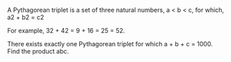 

A Pythagorean triplet is a set of three natural numbers, a < b < c, for which,
a2 + b2 = c2

For example, 32 + 42 = 9 + 16 = 25 = 52.

There exists exactly one Pythagorean triplet for which a + b + c = 1000.
Find the product abc.



